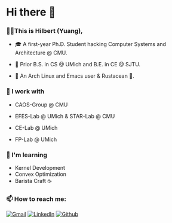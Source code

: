 <h1>Hi there 👋</h1>

<h3>👨‍🎓This is Hilbert (Yuang),</h3>

* 🎓 A first-year Ph.D. Student hacking Computer Systems and Architecture @ CMU.

* 🌟 Prior B.S. in CS @ UMich and B.E. in  CE @ SJTU.

* 🔮 An Arch Linux and Emacs user & Rustacean 🦀.

<h3>🏢 I work with</h3>

* CAOS-Group @ CMU

* EFES-Lab @ UMich & STAR-Lab @ CMU

* CE-Lab @ UMich

* FP-Lab @ UMich

<h3>🌱 I'm learning</h3>

* Kernel Development
* Convex Optimization
* Barista Craft ☕

<h3>📫 How to reach me:</h3>
<p>
  <a href="yaa@hilbertc.info" target="_blank"><img alt="Gmail" src="https://img.shields.io/badge/mail-red?&style=for-the-badge&logo=google&logoColor=white" /></a> 
  <a href="https://www.linkedin.com/in/hilbert-chen/" target="_blank"><img alt="LinkedIn" src="https://img.shields.io/badge/linkedIn-%230077B5.svg?&style=for-the-badge&logo=linkedin&logoColor=white" /></a>
  <a href="https://github.com/Hilbert-Yaa" target="_blank"><img alt="Github" src="https://img.shields.io/badge/GitHub-%2312100E.svg?&style=for-the-badge&logo=Github&logoColor=white" /></a> 
</p>
